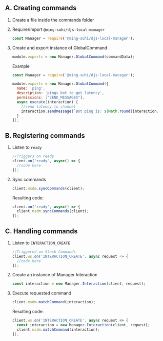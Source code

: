 ## A. Creating commands

1. Create a file inside the commands folder

2. Require/import `@ming-suhi/djs-local-manager`
    ```js
    const Manager = require('@ming-suhi/djs-local-manager');
    ```

3. Create and export instance of GlobalCommand
    ```js
    module.exports = new Manager.GlobalCommand(commandData);
    ```

    Example
    ```js
    const Manager = require('@ming-suhi/djs-local-manager');

    module.exports = new Manager.GlobalCommand({
      name: 'ping',
      description: 'pings bot to get latency',
      permissions: ["SEND_MESSAGES"],
      async execute(interaction) {
        //send latency to channel
        interaction.sendMessage(`Bot ping is: ${Math.round(interaction.client.ws.ping)}ms`);
      }
    });
    ```

## B. Registering commands

1. Listen to `ready`
    ```js
    //Triggers on ready
    client.on('ready', async() => {
      //code here
    });
    ```

2. Sync commands
    ```js
    client.msdm.syncCommands(client);
    ```

    Resulting code:
    ```js
    client.on('ready', async() => {
      client.msdm.syncCommands(client);
    });
    ```

## C. Handling commands

1. Listen to `INTERACTION_CREATE`
    ```js
    //Triggered on Slash Commands
    client.ws.on('INTERACTION_CREATE', async request => {
      //code here
    });
    ```

2. Create an instance of Manager Interaction
    ```js
    const interaction = new Manager.Interaction(client, request);
    ```

3. Execute requested command
    ```js
    client.msdm.matchCommand(interaction);
    ```

   Resulting code:
    ```js
    client.ws.on('INTERACTION_CREATE', async request => {
      const interaction = new Manager.Interaction(client, request);
      client.msdm.matchCommand(interaction);
    });
    ```